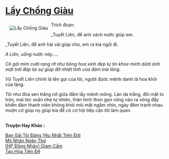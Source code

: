 <a href="https://utruyen.com/lay-chong-giau/24643/" title="Lấy Chồng Giàu"><h1>Lấy Chồng Giàu</h1></a><div style="display:table"><img align="right" style="float: left; padding: 10px;" src="https://utruyen.com/images/story/200x260/lay-chong-giau.jpg" alt="Lấy Chồng Giàu">Trích đoạn:<p></p>_Tuyết Liên, để anh xách nước giúp em.<p></p>_Tuyết Liên, để anh hái vải giúp cho, em ra kia ngồi đi.<p></p>_A Liên, uống nước này.....<p></p>Cô gái mỉm cười rạng rỡ như bông hoa xinh đẹp tự tin khoe mình dứơi ánh mặt trời đáp lại sự giúp đỡ nhiệt tình của đám trai làng.<p></p>Vũ Tuyết Liên_ chính là tên gọi của tôi, người đựơc mệnh danh là hoa khôi của làng.<p></p>Tôi như đóa sen trắng nở giữa đầm lầy mênh mông. Làn da trắng, đôi mắt to tròn, mái tóc xoăn nhẹ tự nhiên, thân hình thon gọn vòng nào ra vòng đấy khiến đám thanh niên không khỏi mỏi mắt ngắm nhìn, ngày đêm tranh nhau mượn cớ giúp nọ giúp kia để có cơ hội tiếp cận tôi làm quen.</div><p><br><b>Truyện Hay Khác :</b></p><a href="https://utruyen.com/ban-gai-toi-dang-yeu-nhat-tren-doi/19197/" alt="Bạn Gái Tôi Đáng Yêu Nhất Trên Đời">Bạn Gái Tôi Đáng Yêu Nhất Trên Đời</a><br/><a href="https://www.scoop.it/topic/utruyen/p/4117753258/2020/04/16/truyen-my-nhan-ngay-tho" alt="Mỹ Nhân Ngây Thơ">Mỹ Nhân Ngây Thơ</a><br/><a href="https://github.com/quanluxury/ngontinh_sac/tree/master/truyenhay/18452/" alt="[HP Đồng Nhân] Giam Cầm">[HP Đồng Nhân] Giam Cầm</a><br/><a href="https://github.com/quanluxury/truyenhot/tree/master/truyenhay/17011/" alt="Tạo Hóa Tiên Đế">Tạo Hóa Tiên Đế</a><br/>
